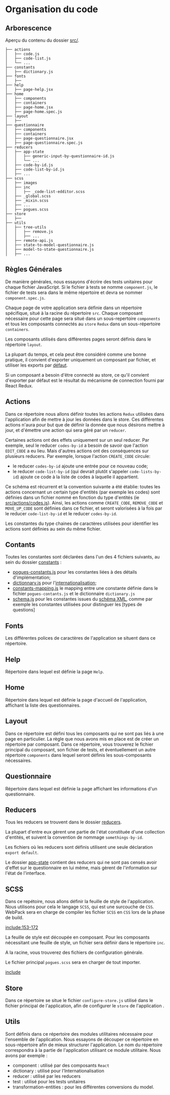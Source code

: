 # Organisation du code

## Arborescence

Aperçu du contenu du dossier [src/](https://github.com/InseeFr/Pogues/tree/master/src).

```
├── actions
│   ├── code.js
│   ├── code-list.js
│   └── ...
├── constants
│   ├── dictionary.js
├── fonts
│   ├──
├── help
│   ├── page-help.jsx
├── home
│   ├── components
│   ├── containers
│   ├── page-home.jsx
│   ├── page-home.spec.js
├── layout
│   ├── 
├── questionnaire
│   ├── components
│   ├── containers
│   ├── page-questionnaire.jsx
│   ├── page-questionnaire.spec.js
├── reducers
│   ├── app-state
│   │   ├── generic-input-by-questionnaire-id.js
│   │   └── ...
│   ├── code-by-id.js
│   ├── code-list-by-id.js
│   ├── ...
├── scss
│   ├── images
│   ├── inc
│   │   ├── _code-list-edditor.scss
│   ├── _global.scss
│   ├── _mixin.scss
│   ├── ...
│   ├── pogues.scss
├── store
│   ├──
├── utils
│   ├── tree-utils
│   │   ├── remove.js
│   │   ├── ...
│   ├── remote-api.js
│   ├── state-to-model-questionnaire.js
│   ├── model-to-state-questionnaire.js
│   ├── ...

```

## Règles Générales

De manière générales, nous essayons d'écrire des tests unitaires pour chaque fichier JavaScript. Si le fichier à tests se nomme `component.js`, le fichier de tests sera dans le même répertoire et devra se nommer `component.spec.js`. 

Chaque page de votre application sera définie dans un répertoire spécifique, situé à la racine du répertoire `src`. Chaque composant nécessaire pour cette page sera situé dans un sous-repertoire `components` et tous les composants connectés au `store` `Redux` dans un sous-répertoire `containers`. 

Les composants utilisés dans différentes pages seront définis dans le répertoire `layout`. 

La plupart du temps, et cela peut être considéré comme une bonne pratique, il convient d'exporter uniquement un composant par fichier, et utiliser les exports par [défaut](/javascript/syntax.md#export-et-import).

Si un composant a besoin d'être connecté au store, ce qu'il convient d'exporter par défaut est le résultat du mécanisme de connection fourni par React Redux.

## Actions

Dans ce répertoire nous allons définir toutes les actions `Redux` utilisées dans l'application afin de mettre à jour les données dans le store. Ces différentes actions n'aura pour but que de définir la donnée que nous désirons mettre à jour, et d'émettre une action qui sera géré par un `reducer`. 

Certaines actions ont des effets uniquement sur un seul reducer. Par exemple, seul le reducer `codes-by-id` a besoin de savoir que l'action `EDIT_CODE`  a eu lieu. Mais d'autres actions ont des conséquences sur plusieurs reducers. Par exemple, lorsque l'action `CREATE_CODE` circule:
- le reducer `codes-by-id` ajoute une entrée pour ce nouveau code;
- le reducer `code-list-by-id` (qui devrait plutôt s'appeler  `code-lists-by-id`) ajoute ce code à la liste de codes à laquelle il appartient.

Ce schéma est récurrent  et la convention suivante a été établie: toutes les actions concernant un certain type d'entités (par exemple les codes) sont définies dans un fichier nommé en fonction du type d'entités (ie [src/actions/codes.js](https://github.com/InseeFr/Pogues/blob/master/src/actions/code.js)). Ainsi, les actions comme `CREATE_CODE`, `REMOVE_CODE` et `MOVE_UP_CODE` sont définies dans ce fichier, et seront valorisées à la fois par le reducer `code-list-by-id` et le reducer `codes-by-id`.

Les constantes du type chaines de caractères utilisées pour identifier les actions sont définies au sein du même fichier.

## Contants 

Toutes les constantes sont déclarées dans l'un des 4 fichiers suivants, au sein du dossier [constants](https://github.com/InseeFr/Pogues/tree/master/src/js/constants) : 
- [pogues-constants.js](https://github.com/InseeFr/Pogues/tree/master/src/constantspogues-constants.js) pour les constantes liées à des détails d'implémentation;
- [dictionnary.js](https://github.com/InseeFr/Pogues/tree/master/src/constantsdictionary.js) pour l'[internationalisation](/application/internationalization.md);
- [constants-mapping.js](https://github.com/InseeFr/Pogues/tree/master/src/constantsconstants-mapping.js) le mapping entre une constante définie dans le fichier `pogues-contants.js` et le dictionnaire `dictionary.js`
- [schema.js](
https://github.com/InseeFr/Pogues/tree/master/src/constantsschema.js) pour les constantes issues du [schéma XML](/remote-apis/schema.md), comme par exemple les constantes utilisées pour distinguer les [types de questions]

## Fonts

Les différentes polices de caractères de l'application se situent dans ce répertoire. 

## Help

Répertoire dans lequel est définie la page `Help`. 

## Home

Répertoire dans lequel est définie la page d'accueil de l'application, affichant la liste des questionnaires.

## Layout

Dans ce répertoire est défini tous les composants qui ne sont pas liés à une page en particulier. La règle que nous avons mis en place est de créer un répertoire par composant. Dans ce répertoire, vous trouverez le fichier principal du composant, son fichier de tests, et éventuellement un autre répertoire `components`  dans lequel seront définis les sous-composants nécessaires. 

## Questionnaire

Répertoire dans lequel est définie la page affichant les informations d'un questionnaire.

## Reducers

Tous les reducers se trouvent dans le dossier [reducers](https://github.com/InseeFr/Pogues/tree/master/src/reducers).

La plupart d'entre eux gèrent une partie de l'état constituée d'une collection d'entités, et suivent la convention de nommage `somethings-by-id`.

Les fichiers où les reducers sont définis utilisent une seule déclaration `export default`.

Le dossier [app-state](https://github.com/InseeFr/Pogues/tree/master/src/reducers/app-state) contient des reducers qui ne sont pas censés avoir d'effet sur le questionnaire en lui même, mais gèrent de l'information sur l'état de l'interface.

## SCSS

Dans ce repétoire, nous allons définir la feuille de style de l'application. Nous utilisons pour cela le langage `SCSS`, qui est une surcouche de `CSS`. WebPack sera en charge de compiler les fichier `SCSS` en `CSS` lors de la phase de build. 

[include:153-172](../../../webpack.config.js)

La feuille de style est découpée en composant. Pour les composants nécessitant une feuille de style, un fichier sera définir dans le répertoire `inc`. 

A la racine, vous trouverez des fichiers de configuration générale. 

Le fichier principal `pogues.scss` sera en charger de tout importer. 

[include](../../../src/scss/pogues.scss)

## Store

Dans ce répertoire se situe le fichier `configure-store.js` utilisé dans le fichier principal de l'application, afin de configurer le `store` de l'application .

## Utils

Sont définis dans ce répertoire des modules utilitaires nécessaire pour l'ensemble de l'application. Nous essayons de découper ce répertoire en sous-répertoire afin de mieux structurer l'application. Le nom du répertoire correspondra à la partie de l'application utilisant ce module utilitaire. Nous avons par exemple : 

- component : utilisé par des composants `React`
- dictionary : utilisé pour l'Internationalisation
- reducer : utilisé par les reducers
- test : utilisé pour les tests unitaires
- transformation-entities : pour les différentes conversions du model. 


